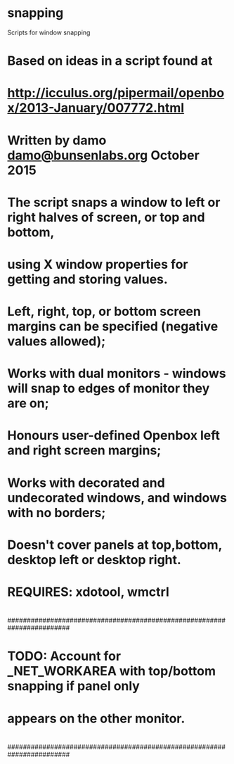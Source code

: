 # snapping
Scripts for window snapping

# Based on ideas in a script found at
# http://icculus.org/pipermail/openbox/2013-January/007772.html
#
# Written by damo <damo@bunsenlabs.org> October 2015
#
# The script snaps a window to left or right halves of screen, or top and bottom,
# using X window properties for getting and storing values.
#
# Left, right, top, or bottom screen margins can be specified (negative values allowed);
# Works with dual monitors - windows will snap to edges of monitor they are on;
# Honours user-defined Openbox left and right screen margins;
# Works with decorated and undecorated windows, and windows with no borders;
# Doesn't cover panels at top,bottom, desktop left or desktop right.
#
# REQUIRES: xdotool, wmctrl
#
########################################################################
#
# TODO: Account for _NET_WORKAREA with top/bottom snapping if panel only
# appears on the other monitor.
#
########################################################################
